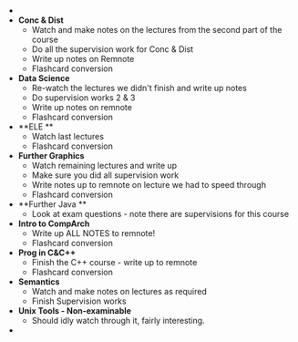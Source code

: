 - 
- **Conc & Dist**
    - Watch and make notes on the lectures from the second part of the course
    - Do all the supervision work for Conc & Dist 
    - Write up notes on Remnote
    - Flashcard conversion
- **Data Science**
    - Re-watch the lectures we didn't finish and write up notes
    - Do supervision works 2 & 3 
    - Write up notes on remnote 
    - Flashcard conversion
- **ELE **
    - Watch last lectures
    - Flashcard conversion
- **Further Graphics**
    - Watch remaining lectures and write up 
    - Make sure you did all supervision work
    - Write notes up to remnote on lecture we had to speed through
    - Flashcard conversion
- **Further Java **
    - Look at exam questions - note there are supervisions for this course
- **Intro to CompArch**
    - Write up ALL NOTES to remnote! 
    - Flashcard conversion
- **Prog in C&C++**
    - Finish the C++ course - write up to remnote 
    - Flashcard conversion 
- **Semantics**
    - Watch and make notes on lectures as required 
    - Finish Supervision works 
- **Unix Tools - Non-examinable**
    - Should idly watch through it, fairly interesting. 
- 
